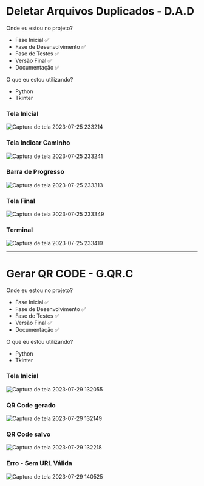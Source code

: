 # Deletar Arquivos Duplicados - D.A.D

Onde eu estou no projeto?
- Fase Inicial ✅
- Fase de Desenvolvimento ✅
- Fase de Testes ✅
- Versão Final ✅
- Documentação ✅

O que eu estou utilizando?
- Python
- Tkinter


### Tela Inicial
![Captura de tela 2023-07-25 233214](https://github.com/DevLucasFontoura/Painel/assets/129316526/7c559632-e28b-4c50-8d0d-d3c091d958db)


### Tela Indicar Caminho 
![Captura de tela 2023-07-25 233241](https://github.com/DevLucasFontoura/Painel/assets/129316526/52eb5d2d-f21b-4c1b-96b0-636d1b469fac)


### Barra de Progresso
![Captura de tela 2023-07-25 233313](https://github.com/DevLucasFontoura/Painel/assets/129316526/b884b570-b1b4-4d37-bdf7-77bbabed2adb)


### Tela Final
![Captura de tela 2023-07-25 233349](https://github.com/DevLucasFontoura/Painel/assets/129316526/7025eda4-fcaf-4270-9611-6f60f1999227)


### Terminal
![Captura de tela 2023-07-25 233419](https://github.com/DevLucasFontoura/Painel/assets/129316526/9d2d6f0b-d0ed-490a-8ba6-cd53c67b21b5)



---------------------------------------------------------------------------------------------------------------------------------------

# Gerar QR CODE - G.QR.C

Onde eu estou no projeto?
- Fase Inicial ✅
- Fase de Desenvolvimento ✅
- Fase de Testes ✅
- Versão Final ✅
- Documentação ✅

O que eu estou utilizando?
- Python
- Tkinter


### Tela Inicial
![Captura de tela 2023-07-29 132055](https://github.com/DevLucasFontoura/Painel/assets/129316526/74166697-ee92-4f21-8de8-a1f72268ee29)


### QR Code gerado
![Captura de tela 2023-07-29 132149](https://github.com/DevLucasFontoura/Painel/assets/129316526/f5638eda-450b-474c-8c8b-2bae0074cfc7)



### QR Code salvo
![Captura de tela 2023-07-29 132218](https://github.com/DevLucasFontoura/Painel/assets/129316526/01837089-c588-44dd-85bb-652101cd4cdd)


### Erro - Sem URL Válida
![Captura de tela 2023-07-29 140525](https://github.com/DevLucasFontoura/Painel/assets/129316526/84bdd73f-f22f-4e2d-8a1a-ab7b418322d1)
